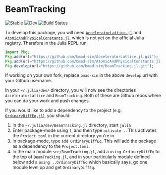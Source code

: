 # BeamTracking

[![Stable](https://img.shields.io/badge/docs-stable-blue.svg)](https://bmad-sim.github.io/BeamTracking.jl/stable/)
[![Dev](https://img.shields.io/badge/docs-dev-blue.svg)](https://bmad-sim.github.io/BeamTracking.jl/dev/)
[![Build Status](https://github.com/bmad-sim/BeamTracking.jl/actions/workflows/CI.yml/badge.svg?branch=main)](https://github.com/bmad-sim/BeamTracking.jl/actions/workflows/CI.yml?query=branch%3Amain)


To develop this package, you will need [`AcceleratorLattice.jl`](https://github.com/bmad-sim/AcceleratorLattice.jl) and [`AtomicAndPhysicalConstants.jl`](https://github.com/bmad-sim/AtomicAndPhysicalConstants.jl), which is not yet on the official Julia registry. Therefore in the Julia REPL run:

```julia
import Pkg;
Pkg.add(url="https://github.com/bmad-sim/AcceleratorLattice.jl.git");     # Dependency
Pkg.add(url="https://github.com/bmad-sim/AtomicAndPhysicalConstants.jl.git"); # Dependency
Pkg.develop(url="https://github.com/bmad-sim/BeamTracking.jl.git");       # This package! Replace bmad-sim with your username if working on a fork
```

If working on your own fork, replace `bmad-sim` in the above `develop` url with your Github username.

In your `~/.julia/dev/` directory, you will now see the directories `AcceleratorLattice` and `BeamTracking`. Both of these are Github repos where you can do your work and push changes.

If you would like to add a dependency to the project (e.g. [`OrdinaryDiffEq.jl`](https://github.com/SciML/OrdinaryDiffEq.jl)), you should:

1. In the `~/.julia/dev/BeamTracking.jl` directory, start `julia`
2. Enter package-mode using `]`, and then type `activate .`. This activates the `Project.toml` in the current directory you're in
3. In package-mode, type `add OrdinaryDiffEq`. This will add the package as a dependency to the `Project.toml`.
4. In the main module `src/BeamTracking.jl`, add a `using OrdinaryDiffEq` to the top of `BeamTracking.jl`, and in your particularly module defined below add a `using ..OrdinaryDiffEq` which basically says, go one module level up and get `OrdinaryDiffEq`.